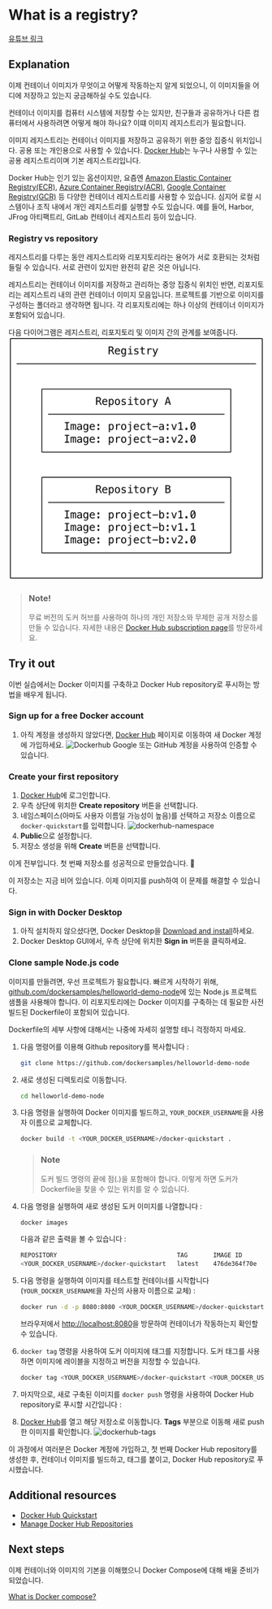 # What is a registry?

[유튜브 링크](https://www.youtube.com/watch?v=2WDl10Wv5rs)

## Explanation

이제 컨테이너 이미지가 무엇이고 어떻게 작동하는지 알게 되었으니, 이 이미지들을 어디에 저장하고 있는지 궁금해하실 수도 있습니다.

컨테이너 이미지를 컴퓨터 시스템에 저장할 수는 있지만, 친구들과 공유하거나 다른 컴퓨터에서 사용하려면 어떻게 해야 하나요? 이떄 이미지 레지스트리가 필요합니다.

이미지 레지스트리는 컨테이너 이미지를 저장하고 공유하기 위한 중앙 집중식 위치입니다. 공용 또는 개인용으로 사용할 수 있습니다. [Docker Hub](https://hub.docker.com/?_gl=1*w1cn9q*_gcl_au*MjczODgxODI4LjE3Mzg0NzA0NDI.*_ga*MjEyODM1MDY2OC4xNzIwMzEyNzQ5*_ga_XJWPQMJYHQ*MTczODQ5MzM2Mi41Mi4xLjE3Mzg0OTMzOTEuMzEuMC4w)는 누구나 사용할 수 있는 공용 레지스트리이며 기본 레지스트리입니다.

Docker Hub는 인기 있는 옵션이지만, 요즘엔 [Amazon Elastic Container Registry(ECR)](https://aws.amazon.com/ecr/), [Azure Container Registry(ACR)](https://azure.microsoft.com/en-in/products/container-registry), [Google Container Registry(GCR)](https://cloud.google.com/artifact-registry) 등 다양한 컨테이너 레지스트리를 사용할 수 있습니다. 심지어 로컬 시스템이나 조직 내에서 개인 레지스트리를 실행할 수도 있습니다. 예를 들어, Harbor, JFrog 아티팩트리, GitLab 컨테이너 레지스트리 등이 있습니다.

### Registry vs repository

레지스트리를 다루는 동안 레지스트리와 리포지토리라는 용어가 서로 호환되는 것처럼 들릴 수 있습니다. 서로 관련이 있지만 완전히 같은 것은 아닙니다.

레지스트리는 컨테이너 이미지를 저장하고 관리하는 중앙 집중식 위치인 반면, 리포지토리는 레지스트리 내의 관련 컨테이너 이미지 모음입니다. 프로젝트를 기반으로 이미지를 구성하는 폴더라고 생각하면 됩니다. 각 리포지토리에는 하나 이상의 컨테이너 이미지가 포함되어 있습니다.

다음 다이어그램은 레지스트리, 리포지토리 및 이미지 간의 관계를 보여줍니다.
![repo-registry-relation](/imgs/get-started/the-basics/repo-registry-rel.png)

> ### Note!
>
> 무료 버전의 도커 허브를 사용하여 하나의 개인 저장소와 무제한 공개 저장소를 만들 수 있습니다. 자세한 내용은 [Docker Hub subscription page](https://www.docker.com/pricing/?_gl=1*1nknmps*_gcl_au*MTc5Njg5NTc1My4xNzM4MDg3ODEw*_ga*MjcxOTM2ODU5LjE3MTIxMzY5MzE.*_ga_XJWPQMJYHQ*MTczODQ5MjUxNC42LjEuMTczODQ5Mzc0OS41My4wLjA.)를 방문하세요.

## Try it out

이번 실습에서는 Docker 이미지를 구축하고 Docker Hub repository로 푸시하는 방법을 배우게 됩니다.

### Sign up for a free Docker account

1. 아직 계정을 생성하지 않았다면, [Docker Hub](https://hub.docker.com/?_gl=1*qxagi6*_gcl_au*MTc5Njg5NTc1My4xNzM4MDg3ODEw*_ga*MjcxOTM2ODU5LjE3MTIxMzY5MzE.*_ga_XJWPQMJYHQ*MTczODQ5MjUxNC42LjEuMTczODQ5NDIyNy42MC4wLjA.) 페이지로 이동하여 새 Docker 계정에 가입하세요.
   ![Dockerhub](https://docs.docker.com/get-started/docker-concepts/the-basics/images/dockerhub-signup.webp)
   Google 또는 GitHub 계정을 사용하여 인증할 수 있습니다.

### Create your first repository

1. [Docker Hub](https://hub.docker.com/?_gl=1*qxagi6*_gcl_au*MTc5Njg5NTc1My4xNzM4MDg3ODEw*_ga*MjcxOTM2ODU5LjE3MTIxMzY5MzE.*_ga_XJWPQMJYHQ*MTczODQ5MjUxNC42LjEuMTczODQ5NDIyNy42MC4wLjA.)에 로그인합니다.
2. 우측 상단에 위치한 **Create repository** 버튼을 선택합니다.
3. 네임스페이스(아마도 사용자 이름일 가능성이 높음)를 선택하고 저장소 이름으로 `docker-quickstart`를 입력합니다.
   ![dockerhub-namespace](https://docs.docker.com/get-started/docker-concepts/the-basics/images/create-hub-repository.webp)
4. **Public**으로 설정합니다.
5. 저장소 생성을 위해 **Create** 버튼을 선택합니다.

이게 전부입니다. 첫 번째 저장소를 성공적으로 만들었습니다. 🎉

이 저장소는 지금 비어 있습니다. 이제 이미지를 push하여 이 문제를 해결할 수 있습니다.

### Sign in with Docker Desktop

1. 아직 설치하지 않으셨다면, Docker Desktop을 [Download and install](https://www.docker.com/products/docker-desktop/?_gl=1*l8q6w3*_gcl_au*MTc5Njg5NTc1My4xNzM4MDg3ODEw*_ga*MjcxOTM2ODU5LjE3MTIxMzY5MzE.*_ga_XJWPQMJYHQ*MTczODQ5MjUxNC42LjEuMTczODQ5NDIyNy42MC4wLjA.)하세요.
2. Docker Desktop GUI에서, 우측 상단에 위치한 **Sign in** 버튼을 클릭하세요.

### Clone sample Node.js code

이미지를 만들려면, 우선 프로젝트가 필요합니다. 빠르게 시작하기 위해, [github.com/dockersamples/helloworld-demo-node](https://github.com/dockersamples/helloworld-demo-node)에 있는 Node.js 프로젝트 샘플을 사용해야 합니다. 이 리포지토리에는 Docker 이미지를 구축하는 데 필요한 사전 빌드된 Dockerfile이 포함되어 있습니다.

Dockerfile의 세부 사항에 대해서는 나중에 자세히 설명할 테니 걱정하지 마세요.

1. 다음 명령어를 이용해 Github repository를 복사합니다 :

   ```bash
   git clone https://github.com/dockersamples/helloworld-demo-node
   ```

2. 새로 생성된 디렉토리로 이동합니다.

   ```bash
   cd helloworld-demo-node
   ```

3. 다음 명령을 실행하여 Docker 이미지를 빌드하고, `YOUR_DOCKER_USERNAME`을 사용자 이름으로 교체합니다.

   ```bash
   docker build -t <YOUR_DOCKER_USERNAME>/docker-quickstart .
   ```

   > ### Note
   >
   > 도커 빌드 명령의 끝에 점(.)을 포함해야 합니다. 이렇게 하면 도커가 Dockerfile을 찾을 수 있는 위치를 알 수 있습니다.

4. 다음 명령을 실행하여 새로 생성된 도커 이미지를 나열합니다 :

   ```bash
   docker images
   ```

   다음과 같은 출력을 볼 수 있습니다 :

   ```bash
   REPOSITORY                                 TAG       IMAGE ID       CREATED         SIZE
   <YOUR_DOCKER_USERNAME>/docker-quickstart   latest    476de364f70e   2 minutes ago   170MB
   ```

5. 다음 명령을 실행하여 이미지를 테스트할 컨테이너를 시작합니다(`YOUR_DOCKER_USERNAME`을 자신의 사용자 이름으로 교체) :
   ```bash
   docker run -d -p 8080:8080 <YOUR_DOCKER_USERNAME>/docker-quickstart
   ```
   브라우저에서 [http://localhost:8080](http://localhost:8080)을 방문하여 컨테이너가 작동하는지 확인할 수 있습니다.
6. `docker tag` 명령을 사용하여 도커 이미지에 태그를 지정합니다. 도커 태그를 사용하면 이미지에 레이블을 지정하고 버전을 지정할 수 있습니다.
   ```bash
   docker tag <YOUR_DOCKER_USERNAME>/docker-quickstart <YOUR_DOCKER_USERNAME>/docker-quickstart:1.0
   ```
7. 마지막으로, 새로 구축된 이미지를 `docker push` 명령을 사용하여 Docker Hub repository로 푸시할 시간입니다 :
8. [Docker Hub](https://hub.docker.com/?_gl=1*qxagi6*_gcl_au*MTc5Njg5NTc1My4xNzM4MDg3ODEw*_ga*MjcxOTM2ODU5LjE3MTIxMzY5MzE.*_ga_XJWPQMJYHQ*MTczODQ5MjUxNC42LjEuMTczODQ5NDIyNy42MC4wLjA.)를 열고 해당 저장소로 이동합니다. **Tags** 부분으로 이동해 새로 push한 이미지를 확인합니다.
   ![dockerhub-tags](https://docs.docker.com/get-started/docker-concepts/the-basics/images/dockerhub-tags.webp)

이 과정에서 여러분은 Docker 계정에 가입하고, 첫 번째 Docker Hub repository를 생성한 후, 컨테이너 이미지를 빌드하고, 태그를 붙이고, Docker Hub repository로 푸시했습니다.

## Additional resources

- [Docker Hub Quickstart](https://docs.docker.com/docker-hub/quickstart/)
- [Manage Docker Hub Repositories](https://docs.docker.com/docker-hub/repos/)

## Next steps

이제 컨테이너와 이미지의 기본을 이해했으니 Docker Compose에 대해 배울 준비가 되었습니다.

[What is Docker compose?](#/get-started/docker-concepts/the-basics/what-is-docker-compose/)
